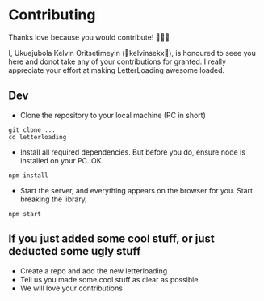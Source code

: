 # Contributing

Thanks love because you would contribute! 🎉🎉🎉

I, Ukuejubola Kelvin Oritsetimeyin (🎉kelvinsekx🎉), is honoured to seee you here and donot take any of your contributions for granted. I really appreciate your effort at making LetterLoading awesome loaded.

## Dev

- Clone the repository to your local machine (PC in short)

```
git clone ...
cd letterloading
```

- Install all required dependencies. But before you do, ensure node is installed on your PC. OK

```
npm install
```

- Start the server, and everything appears on the browser for you. 
Start breaking the library, 

```
npm start
```

## If you just added some cool stuff, or just deducted some ugly stuff

- Create a repo and add the new letterloading
- Tell us you made some cool stuff as clear as possible
- We will love your contributions
